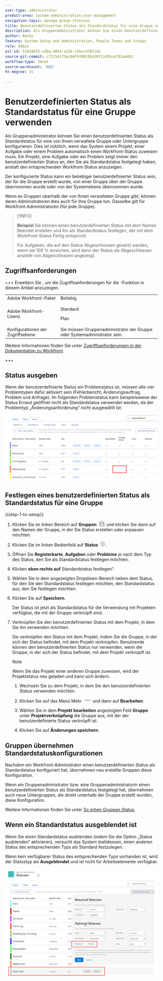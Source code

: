 ```yaml
---
user-type: administrator
product-area: system-administration;user-management
navigation-topic: manage-group-statuses
title: Benutzerdefinierten Status als Standardstatus für eine Gruppe verwenden
description: Als Gruppenadministrator können Sie einen benutzerdefinierten Status als Standardstatus für eine von Ihnen verwaltete Gruppe oder Untergruppe konfigurieren.
author: Becky
feature: System Setup and Administration, People Teams and Groups
role: Admin
exl-id: 51018635-cd9a-402d-a136-c5bec4707cda
source-git-commit: c711541f3e166f9700195420711d95ce782a44b2
workflow-type: tm+mt
source-wordcount: '662'
ht-degree: 1%

---
```


# Benutzerdefinierten Status als Standardstatus für eine Gruppe verwenden

Als Gruppenadministrator können Sie einen benutzerdefinierten Status als Standardstatus für eine von Ihnen verwaltete Gruppe oder Untergruppe konfigurieren. Dies ist nützlich, wenn das System einem Projekt, einer Aufgabe oder einem Problem automatisch einen Workfront-Status zuweisen muss. Ein Projekt, eine Aufgabe oder ein Problem zeigt immer den benutzerdefinierten Status an, den Sie als Standardstatus festgelegt haben, anstatt den entsprechenden Workfront-Status anzuzeigen.

Der konfigurierte Status kann ein beliebiger benutzerdefinierter Status sein, der für die Gruppe erstellt wurde, von einer Gruppe über der Gruppe übernommen wurde oder von der Systemebene übernommen wurde.

Wenn es Gruppen oberhalb der von Ihnen verwalteten Gruppe gibt, können deren Administratoren dies auch für Ihre Gruppe tun. Dasselbe gilt für Workfront-Administratoren (für jede Gruppe).

>[!INFO]
>
>**Beispiel** Sie können einen benutzerdefinierten Status mit dem Namen Beendet erstellen und ihn als Standardstatus festlegen, der mit dem Workfront-Status Fertig entspricht.
>
>Für Aufgaben, die auf den Status Abgeschlossen gesetzt werden, wenn sie 100 % erreichen, wird dann der Status als Abgeschlossen anstelle von Abgeschlossen angezeigt.

## Zugriffsanforderungen

+++ Erweitern Sie , um die Zugriffsanforderungen für die -Funktion in diesem Artikel anzuzeigen.

<table style="table-layout:auto"> 
 <col> 
 <col> 
 <tbody> 
  <tr> 
   <td>Adobe Workfront-Paket</td> 
   <td>Beliebig</td> 
  </tr> 
  <tr> 
  <tr> 
   <td>Adobe Workfront-Lizenz</td> 
   <td>
   <p>Standard</p>
   <p>Plan</p></td>
  </tr> 
  </tr> 
  <tr> 
   <td>Konfigurationen der Zugriffsebene</td> 
   <td>Sie müssen Gruppenadministrator der Gruppe oder Systemadministrator sein.</td>
  </tr> 
 </tbody> 
</table>

Weitere Informationen finden Sie unter [Zugriffsanforderungen in der Dokumentation zu Workfront](/help/quicksilver/administration-and-setup/add-users/access-levels-and-object-permissions/access-level-requirements-in-documentation.md).

+++

## Status ausgeben

Wenn der benutzerdefinierte Status ein Problemstatus ist, müssen alle vier Problemtypen dafür aktiviert sein (Fehlerbericht, Änderungsauftrag, Problem und Anfrage). Im folgenden Problemstatus kann beispielsweise der Status Erneut geöffnet nicht als Standardstatus verwendet werden, da der Problemtyp „Änderungsanforderung“ nicht ausgewählt ist:

![Alle Problemtypen aktiviert](assets/all-4-issue-types-enabled.png)

## Festlegen eines benutzerdefinierten Status als Standardstatus für eine Gruppe

{{step-1-to-setup}}

1. Klicken Sie im linken Bereich auf **Gruppen** ![Gruppen](assets/groups-icon.png) und klicken Sie dann auf den Namen der Gruppe, in der Sie Status erstellen oder anpassen möchten.
1. Klicken Sie im linken Bedienfeld auf **Status** ![Zahnradeinstellungssymbol](assets/gear-icon-settings.png).
1. Öffnen Sie **Registerkarte**, **Aufgaben** oder **Probleme** je nach dem Typ des Status, den Sie als Standardstatus festlegen möchten.
1. Klicken **oben rechts auf** Standardstatus festlegen“.
1. Wählen Sie in dem angezeigten Dropdown-Bereich neben dem Status, für den Sie den Standardstatus festlegen möchten, den Standardstatus aus, den Sie festlegen möchten.
1. Klicken Sie auf **Speichern**.

   Der Status ist jetzt als Standardstatus für die Verwendung mit Projekten verfügbar, die mit der Gruppe verknüpft sind.

1. Verknüpfen Sie den benutzerdefinierten Status mit dem Projekt, in dem Sie ihn verwenden möchten.

   Sie verknüpfen den Status mit dem Projekt, indem Sie die Gruppe, in der sich der Status befindet, mit dem Projekt verknüpfen. Benutzende können den benutzerdefinierten Status nur verwenden, wenn die Gruppe, in der sich der Status befindet, mit dem Projekt verknüpft ist.

   >[!NOTE]
   >
   >Wenn Sie das Projekt einer anderen Gruppe zuweisen, wird der Projektstatus neu geladen und kann sich ändern.

   1. Wechseln Sie zu dem Projekt, in dem Sie den benutzerdefinierten Status verwenden möchten.
   1. Klicken Sie auf das Menü Mehr ![Mehr-Symbol](assets/more-icon.png) und dann auf **Bearbeiten**.
   1. Wählen Sie in dem **Projekt bearbeiten** angezeigten Feld **Gruppe** unter **Projektverknüpfung** die Gruppe aus, mit der der benutzerdefinierte Status verknüpft ist.

   1. Klicken Sie auf **Änderungen speichern**.

## Gruppen übernehmen Standardstatuskonfigurationen

Nachdem ein Workfront-Administrator einen benutzerdefinierten Status als Standardstatus konfiguriert hat, übernehmen neu erstellte Gruppen diese Konfiguration.

Wenn ein Gruppenadministrator bzw. eine Gruppenadministratorin einen benutzerdefinierten Status als Standardstatus festgelegt hat, übernehmen auch neue Untergruppen, die direkt unterhalb der Gruppe erstellt wurden, diese Konfiguration.

Weitere Informationen finden Sie unter [So erben Gruppen Status](../../../administration-and-setup/manage-groups/manage-group-statuses/how-groups-inherit-statuses.md).

## Wenn ein Standardstatus ausgeblendet ist

Wenn Sie einen Standardstatus ausblenden (indem Sie die Option „Status ausblenden“ aktivieren), versucht das System stattdessen, einen anderen Status des entsprechenden Typs als Standard festzulegen.

Wenn kein verfügbarer Status des entsprechenden Typs vorhanden ist, wird der Statustyp als **Ausgeblendet** und ist nicht für Arbeitselemente verfügbar.

![Kein verfügbarer Status](assets/when-hide-default-status-no-equivalent.png)
